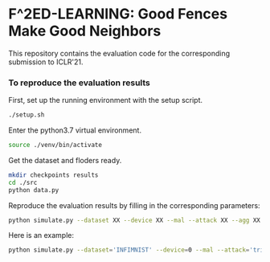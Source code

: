 # F^2ED-LEARNING: Good Fences Make Good Neighbors
This repository contains the evaluation code for the corresponding submission to ICLR'21.

### To reproduce the evaluation results
First, set up the running environment with the setup script.

```bash
./setup.sh
```

Enter the python3.7 virtual environment.
```bash
source ./venv/bin/activate
```

Get the dataset and floders ready.
```bash
mkdir checkpoints results
cd ./src
python data.py
```

Reproduce the evaluation results by filling in the corresponding parameters:
```bash
python simulate.py --dataset XX --device XX --mal --attack XX --agg XX
```

Here is an example:
```bash
python simulate.py --dataset='INFIMNIST' --device=0 --mal --attack='trimmedmean' --agg='filterl2'
```